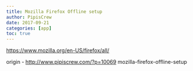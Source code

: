 ```yaml
---
title: Mozilla Firefox Offline setup
author: PipisCrew
date: 2017-09-21
categories: [app]
toc: true
---
```


https://www.mozilla.org/en-US/firefox/all/

origin - http://www.pipiscrew.com/?p=10069 mozilla-firefox-offline-setup